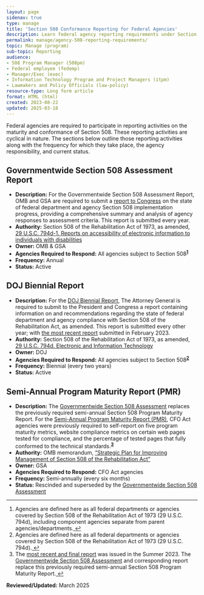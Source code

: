 ```yaml
---
layout: page
sidenav: true
type: manage
title: 'Section 508 Conformance Reporting for Federal Agencies'
description: Learn federal agency reporting requirements under Section 508. Review previous reporting on ICT accessibility, compliance, and program maturity.
permalink: manage/agency-508-reporting-requirements/
topic: Manage (program)
sub-topic: Reporting
audience:
- 508 Program Manager (508pm)
- Federal employee (fedemp)
- Manager/Exec (exec)
- Information Technology Program and Project Managers (itpm)
- Lawmakers and Policy Officials (law-policy)
resource-type: Long form article
format: HTML (html)
created: 2023-08-22
updated: 2025-03-18
---
```

Federal agencies are required to participate in reporting activities on the maturity and conformance of Section 508. These reporting activities are cyclical in nature. The sections below outline those reporting activities along with the frequency for which they take place, the agency responsibility, and current status.

## Governmentwide Section 508 Assessment Report
* **Description:** For the Governmentwide Section 508 Assessment Report, OMB and GSA are required to submit a [report to Congress]({{site.baseurl}}/manage/section-508-assessment) on the state of federal department and agency Section 508 implementation progress, providing a comprehensive summary and analysis of agency responses to assessment criteria. This report is submitted every year.
* **Authority:** Section 508 of the Rehabilitation Act of 1973, as amended, [29 U.S.C. 794d-1. Reports on accessibility of electronic information to individuals with disabilities]({{site.baseurl}}/manage/laws-and-policies/section-508-law/#794d-1)
* **Owner:** OMB & GSA
* **Agencies Required to Respond:** All agencies subject to Section 508<sup><strong><a href="#fn1" id="fr1">1</a></strong></sup>
* **Frequency:** Annual
* **Status:** Active


## DOJ Biennial Report
* **Description:** For the [DOJ Biennial Report](https://www.justice.gov/crt/section-508-home-page-0), The Attorney General is required to submit to the President and Congress a report containing information on and recommendations regarding the state of federal department and agency compliance with Section 508 of the Rehabilitation Act, as amended. This report is submitted every other year; with [the most recent report](https://www.justice.gov/crt/page/file/1569331/download) submitted in February 2023.
* **Authority:** Section 508 of the Rehabilitation Act of 1973, as amended, [29 U.S.C. 794d. Electronic and Information Technology]({{site.baseurl}}/manage/laws-and-policies/section-508-law/#794d)
* **Owner:** DOJ
* **Agencies Required to Respond:** All agencies subject to Section 508<sup><strong><a href="#fn2" id="fr2">2</a></strong></sup>
* **Frequency:** Biennial (every two years)
* **Status:** Active


## Semi-Annual Program Maturity Report (PMR)
* **Description:** The [Governmentwide Section 508 Assessment]({{site.baseurl}}/manage/section-508-assessment) replaces the previously required semi-annual Section 508 Program Maturity Report. For the [Semi-Annual Program Maturity Report (PMR)]({{site.baseurl}}/manage/pmr), CFO Act agencies were previously required to self-report on five program maturity metrics, website compliance metrics on certain web pages tested for compliance, and the percentage of tested pages that fully conformed to the technical standards.<sup><strong><a href="#fn3" id="fr3">3</a></strong></sup>
* **Authority:** OMB memorandum, <a href="https://obamawhitehouse.archives.gov/sites/default/files/omb/procurement/memo/strategic-plan-508-compliance.pdf" target="_blank" target="_blank" class="usa-link--external">“Strategic Plan for Improving Management of Section 508 of the Rehabilitation Act”</a>
* **Owner:** GSA
* **Agencies Required to Respond:** CFO Act agencies
* **Frequency:** Semi-annually (every six months)
* **Status:** Rescinded and superseded by the [Governmentwide Section 508 Assessment]({{site.baseurl}}/manage/section-508-assessment)
    
<hr>

<div>
  <h2 style="position: absolute; clip: rect(0 0 0 0); visibility: hidden; opacity: 0;" id="footnote-label">Footnote</h2>
  <ol>
    <li id="fn1">Agencies are defined here as all federal departments or agencies covered by Section 508 of the Rehabilitation Act of 1973 (29 U.S.C. 794d), including component agencies separate from parent agencies/departments.<a href="#fr1" aria-label="Back to content"> ↩ </a></li>
    <li id="fn2">Agencies are defined here as all federal departments or agencies covered by Section 508 of the Rehabilitation Act of 1973 (29 U.S.C. 794d).<a href="#fr2" aria-label="Back to content"> ↩ </a></li>
    <li id="fn3">The <a href="{{ site.baseurl }}/manage/pmr">most recent and final report<a/a> was issued in the Summer 2023. The <a href="{{site.baseurl}}/manage/section-508-assessment">Governmentwide Section 508 Assessment</a> and corresponding report replace this previously required semi-annual Section 508 Program Maturity Report.<a href="#fr3" aria-label="Back to content"> ↩ </a></li>
  </ol>
</div>

**Reviewed/Updated:** March 2025